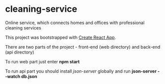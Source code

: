 # cleaning-service
Online service, which connects homes and offices with professional cleaning services

This project was bootstrapped with [Create React App](https://github.com/facebook/create-react-app).
<p>
  There are two parts of the project - front-end (web directory) and back-end (api directory)
</p>
<p>
  To run web part just enter <b>npm start</b>
</p>
<p>
  To run api part you should install <i>json-server</i> globally and run <b>json-server --watch db.json</b>
</p>
